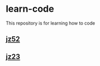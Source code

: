 # learn-code
This repository is for learning how to code
## [jz52](https://www.nowcoder.com/practice/6ab1d9a29e88450685099d45c9e31e46?tpId=13&tqId=23257&ru=/exam/oj/ta&qru=/ta/coding-interviews/question-ranking&sourceUrl=%2Fexam%2Foj%2Fta%3Fpage%3D1%26tpId%3D13%26type%3D13)
## [jz23](https://www.nowcoder.com/practice/253d2c59ec3e4bc68da16833f79a38e4?tpId=13&tqId=23449&ru=/exam/oj/ta&qru=/ta/coding-interviews/question-ranking&sourceUrl=%2Fexam%2Foj%2Fta%3Fpage%3D1%26tpId%3D13%26type%3D13)